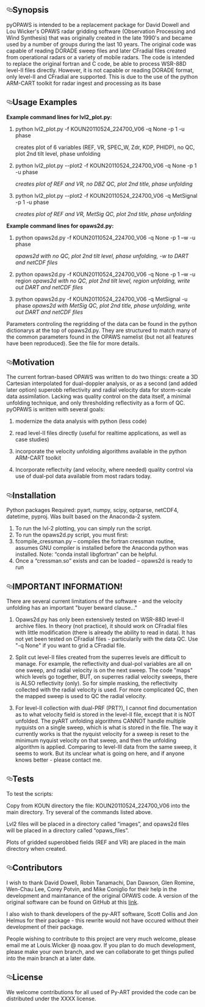 
<!DOCTYPE html>
<html lang="en">
  <head>
    <meta charset="utf-8">



  <link crossorigin="anonymous" href="https://assets-cdn.github.com/assets/frameworks-722d5e7b1dad7337873eb9e5df225130f9619c70d109a26aebf344b98cbff091.css" media="all" rel="stylesheet" />
  <link crossorigin="anonymous" href="https://assets-cdn.github.com/assets/github-8f7d19ccb1b9871a0a66804035b4bc3936aa69e67ebfc8322969849f3cf2ad79.css" media="all" rel="stylesheet" />
  
  
  
  

  <meta name="viewport" content="width=device-width">
  

    
  <div id="readme" class="readme blob instapaper_body">
    <article class="markdown-body entry-content" itemprop="text"><h2><a id="user-content-synopsis" class="anchor" href="#synopsis" aria-hidden="true"><svg aria-hidden="true" class="octicon octicon-link" height="16" version="1.1" viewBox="0 0 16 16" width="16"><path fill-rule="evenodd" d="M4 9h1v1H4c-1.5 0-3-1.69-3-3.5S2.55 3 4 3h4c1.45 0 3 1.69 3 3.5 0 1.41-.91 2.72-2 3.25V8.59c.58-.45 1-1.27 1-2.09C10 5.22 8.98 4 8 4H4c-.98 0-2 1.22-2 2.5S3 9 4 9zm9-3h-1v1h1c1 0 2 1.22 2 2.5S13.98 12 13 12H9c-.98 0-2-1.22-2-2.5 0-.83.42-1.64 1-2.09V6.25c-1.09.53-2 1.84-2 3.25C6 11.31 7.55 13 9 13h4c1.45 0 3-1.69 3-3.5S14.5 6 13 6z"></path></svg></a>Synopsis</h2>
<p>pyOPAWS is intended to be a replacement package for David Dowell and Lou Wicker's OPAWS radar gridding software (Observation Processing and Wind Synthesis) that was originally created in the late 1990's and became used by a number of groups during the last 10 years.  The original code was capable of reading DORADE sweep files and later CFradial files created from operational radars or a variety of mobile radars.  The code is intended to replace the original fortran and C code, be able to process WSR-88D level-II files directly. However, it is not capable or reading DORADE format, only level-II and CFradial are supported.  This is due to the use of the python ARM-CART toolkit for radar ingest and processing as its base</p>
<h2><a id="user-content-code-example" class="anchor" href="#code-example" aria-hidden="true"><svg aria-hidden="true" class="octicon octicon-link" height="16" version="1.1" viewBox="0 0 16 16" width="16"><path fill-rule="evenodd" d="M4 9h1v1H4c-1.5 0-3-1.69-3-3.5S2.55 3 4 3h4c1.45 0 3 1.69 3 3.5 0 1.41-.91 2.72-2 3.25V8.59c.58-.45 1-1.27 1-2.09C10 5.22 8.98 4 8 4H4c-.98 0-2 1.22-2 2.5S3 9 4 9zm9-3h-1v1h1c1 0 2 1.22 2 2.5S13.98 12 13 12H9c-.98 0-2-1.22-2-2.5 0-.83.42-1.64 1-2.09V6.25c-1.09.53-2 1.84-2 3.25C6 11.31 7.55 13 9 13h4c1.45 0 3-1.69 3-3.5S14.5 6 13 6z"></path></svg></a>Usage Examples</h2>
<p>

**Example command lines for lvl2_plot.py:**

1.	python lvl2_plot.py -f KOUN20110524_224700_V06 -q None -p 1 -u phase
    <p>creates plot of 6 variables (REF, VR, SPEC_W, Zdr, KDP, PHIDP), no QC, plot 2nd tilt level, phase unfolding</p>

2.	python lvl2_plot.py --plot2 -f KOUN20110524_224700_V06 -q None -p 1 -u phase

    *creates plot of REF and VR, no DBZ QC, plot 2nd title, phase unfolding*

3.	python lvl2_plot.py --plot2 -f KOUN20110524_224700_V06 -q MetSignal -p 1 -u phase

    *creates plot of REF and VR, MetSig QC, plot 2nd title, phase unfolding*

**Example command lines for opaws2d.py:**

1.	python opaws2d.py -f KOUN20110524_224700_V06 -q None -p 1 –w -u phase

    *opaws2d with no QC, plot 2nd tilt level, phase unfolding, -w to DART and netCDF files*

2.	python opaws2d.py -f KOUN20110524_224700_V06 -q None -p 1 –w -u region
    *opaws2d with no QC, plot 2nd tilt level, region unfolding, write out DART and netCDF files*

3.	python opaws2d.py -f KOUN20110524_224700_V06 -q MetSignal -u phase
    *opaws2d with MetSig QC, plot 2nd title, phase unfolding, write out DART and netCDF files*

Parameters controling the regridding of the data can be found in the python dictionarys at the top of opaws2d.py.  They are structured to match many of the common parameters found in the OPAWS namelist (but not all features have been reproduced).  See the file for more details.

</p>
<h2><a id="user-content-motivation" class="anchor" href="#motivation" aria-hidden="true"><svg aria-hidden="true" class="octicon octicon-link" height="16" version="1.1" viewBox="0 0 16 16" width="16"><path fill-rule="evenodd" d="M4 9h1v1H4c-1.5 0-3-1.69-3-3.5S2.55 3 4 3h4c1.45 0 3 1.69 3 3.5 0 1.41-.91 2.72-2 3.25V8.59c.58-.45 1-1.27 1-2.09C10 5.22 8.98 4 8 4H4c-.98 0-2 1.22-2 2.5S3 9 4 9zm9-3h-1v1h1c1 0 2 1.22 2 2.5S13.98 12 13 12H9c-.98 0-2-1.22-2-2.5 0-.83.42-1.64 1-2.09V6.25c-1.09.53-2 1.84-2 3.25C6 11.31 7.55 13 9 13h4c1.45 0 3-1.69 3-3.5S14.5 6 13 6z"></path></svg></a>Motivation</h2>
<p>The current fortran-based OPAWS was written to do two things:  create a 3D Cartesian interpolated for dual-doppler analysis, or as a second (and added later option) superobb reflectivity and radial velocity data for storm-scale data assimilation.  Lacking was quality control on the data itself, a minimal unfolding technique, and only thresholding reflectivity as a form of QC.  pyOPAWS is written with several goals:  

1.  modernize the data analysis with python (less code)

2.  read level-II files directly (useful for realtime applications, as well as case studies)

3.  incorporate the velocity unfolding algorithms available in the python ARM-CART toolkit

4.  Incorporate reflectvity (and velocity, where needed) quality control via use of dual-pol data available from most radars today.


</p>
<h2><a id="user-content-installation" class="anchor" href="#installation" aria-hidden="true"><svg aria-hidden="true" class="octicon octicon-link" height="16" version="1.1" viewBox="0 0 16 16" width="16"><path fill-rule="evenodd" d="M4 9h1v1H4c-1.5 0-3-1.69-3-3.5S2.55 3 4 3h4c1.45 0 3 1.69 3 3.5 0 1.41-.91 2.72-2 3.25V8.59c.58-.45 1-1.27 1-2.09C10 5.22 8.98 4 8 4H4c-.98 0-2 1.22-2 2.5S3 9 4 9zm9-3h-1v1h1c1 0 2 1.22 2 2.5S13.98 12 13 12H9c-.98 0-2-1.22-2-2.5 0-.83.42-1.64 1-2.09V6.25c-1.09.53-2 1.84-2 3.25C6 11.31 7.55 13 9 13h4c1.45 0 3-1.69 3-3.5S14.5 6 13 6z"></path></svg></a>Installation</h2>
<p>Python packages Required:  pyart, numpy, scipy, optparse, netCDF4, datetime, pyproj.  Was built based on the Anaconda-2 system.

1.	To run the lvl-2 plotting, you can simply run the script. 
2.	To run the opaws2d.py script, you must first:
3.	fcompile_cressman.py – compiles the fortran cressman routine, assumes GNU compiler is installed before the Anaconda python was installed.  Note:  “conda install libgfortran” can be helpful.
4.	Once a “cressman.so” exists and can be loaded – opaws2d is ready to run
</p>
<h2><a id="user-content-api-reference" class="anchor" href="#api-reference" aria-hidden="true"><svg aria-hidden="true" class="octicon octicon-link" height="16" version="1.1" viewBox="0 0 16 16" width="16"><path fill-rule="evenodd" d="M4 9h1v1H4c-1.5 0-3-1.69-3-3.5S2.55 3 4 3h4c1.45 0 3 1.69 3 3.5 0 1.41-.91 2.72-2 3.25V8.59c.58-.45 1-1.27 1-2.09C10 5.22 8.98 4 8 4H4c-.98 0-2 1.22-2 2.5S3 9 4 9zm9-3h-1v1h1c1 0 2 1.22 2 2.5S13.98 12 13 12H9c-.98 0-2-1.22-2-2.5 0-.83.42-1.64 1-2.09V6.25c-1.09.53-2 1.84-2 3.25C6 11.31 7.55 13 9 13h4c1.45 0 3-1.69 3-3.5S14.5 6 13 6z"></path></svg></a>IMPORTANT INFORMATION!</h2>
<p>

There are several current limitations of the software - and the velocity unfolding has an important "buyer beward clause..."

1.  Opaws2d.py has only been extensively tested on WSR-88D level-II archive files.  In theory (not practice), it should work on CFradial files with little modification (there is already the ability to read in data).  It has not yet been tested on CFradial files - particularily with the data QC.  Use "-q None" if you want to grid a CFradial file. 

2.  Split cut level-II files created from the superres levels are difficult to manage.  For example, the reflectivity and dual-pol variables are all on one sweep, and radial velocity is on the next sweep.  The code "maps" which levels go together, BUT, on superres radial velocity sweeps, there is ALSO reflectivity (only).  So for simple masking, the reflectivity collected with the radial velocity is used.  For more complicated QC, then the mapped sweep is used to QC the radial velocity.

3.  For level-II collection with dual-PRF (PRT?), I cannot find documentation as to what velocity field is stored in the level-II file, except that it is NOT unfolded.  The pyART unfolding algorithms CANNOT handle multiple nyquists on a single sweep, which is what is stored in the file.  The way it currently works is that the nyquist velocity for a sweep is reset to the minimum nyquist velocity on that sweep, and then the unfolding algorithm is applied.  Comparing to level-III data from the same sweep, it seems to work.  But its unclear what is going on here, and if anyone knows better - please contact me.

</p>
<h2><a id="user-content-tests" class="anchor" href="#tests" aria-hidden="true"><svg aria-hidden="true" class="octicon octicon-link" height="16" version="1.1" viewBox="0 0 16 16" width="16"><path fill-rule="evenodd" d="M4 9h1v1H4c-1.5 0-3-1.69-3-3.5S2.55 3 4 3h4c1.45 0 3 1.69 3 3.5 0 1.41-.91 2.72-2 3.25V8.59c.58-.45 1-1.27 1-2.09C10 5.22 8.98 4 8 4H4c-.98 0-2 1.22-2 2.5S3 9 4 9zm9-3h-1v1h1c1 0 2 1.22 2 2.5S13.98 12 13 12H9c-.98 0-2-1.22-2-2.5 0-.83.42-1.64 1-2.09V6.25c-1.09.53-2 1.84-2 3.25C6 11.31 7.55 13 9 13h4c1.45 0 3-1.69 3-3.5S14.5 6 13 6z"></path></svg></a>Tests</h2>

<p> To test the scripts:  

Copy from KOUN directory the file:  KOUN20110524_224700_V06 into the main directory.  Try several of the commands listed above.

Lvl2 files will be placed in a directory called “images”, and opaws2d files will be placed in a directory called “opaws_files”.  

Plots of gridded superobbed fields (REF and VR) are placed in the main directory when created.

</p>

<h2><a id="user-content-contributors" class="anchor" href="#contributors" aria-hidden="true"><svg aria-hidden="true" class="octicon octicon-link" height="16" version="1.1" viewBox="0 0 16 16" width="16"><path fill-rule="evenodd" d="M4 9h1v1H4c-1.5 0-3-1.69-3-3.5S2.55 3 4 3h4c1.45 0 3 1.69 3 3.5 0 1.41-.91 2.72-2 3.25V8.59c.58-.45 1-1.27 1-2.09C10 5.22 8.98 4 8 4H4c-.98 0-2 1.22-2 2.5S3 9 4 9zm9-3h-1v1h1c1 0 2 1.22 2 2.5S13.98 12 13 12H9c-.98 0-2-1.22-2-2.5 0-.83.42-1.64 1-2.09V6.25c-1.09.53-2 1.84-2 3.25C6 11.31 7.55 13 9 13h4c1.45 0 3-1.69 3-3.5S14.5 6 13 6z"></path></svg></a>Contributors</h2>
<p>

I wish to thank David Dowell, Robin Tanamachi, Dan Dawson, Glen Romine, Wen-Chau Lee, Corey Potvin, and Mike Coniglio for their help in the development and maintanance of the original OPAWS code.  A version of the original software can be found on GitHub at this [link](https://github.com/hhuangwx/opaws).

I also wish to thank developers of the py-ART software, Scott Collis and Jon Helmus for their package - this rewrite would not have occured without their development of their package. 

People wishing to contribute to this project are very much welcome, please email me at Louis.Wicker @ noaa.gov.  If you plan to do much development, please make your own branch, and we can collaborate to get things pulled into the main branch at a later date.

</p>
<h2><a id="user-content-license" class="anchor" href="#license" aria-hidden="true"><svg aria-hidden="true" class="octicon octicon-link" height="16" version="1.1" viewBox="0 0 16 16" width="16"><path fill-rule="evenodd" d="M4 9h1v1H4c-1.5 0-3-1.69-3-3.5S2.55 3 4 3h4c1.45 0 3 1.69 3 3.5 0 1.41-.91 2.72-2 3.25V8.59c.58-.45 1-1.27 1-2.09C10 5.22 8.98 4 8 4H4c-.98 0-2 1.22-2 2.5S3 9 4 9zm9-3h-1v1h1c1 0 2 1.22 2 2.5S13.98 12 13 12H9c-.98 0-2-1.22-2-2.5 0-.83.42-1.64 1-2.09V6.25c-1.09.53-2 1.84-2 3.25C6 11.31 7.55 13 9 13h4c1.45 0 3-1.69 3-3.5S14.5 6 13 6z"></path></svg></a>License</h2>
<p>We welcome contributions for all used of Py-ART provided the code can be distributed under the XXXX license.</p>
</article>
  </div>

  </div>
  
</div>



</html>

